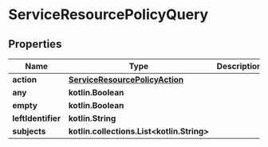 
# ServiceResourcePolicyQuery

## Properties
| Name | Type | Description | Notes |
| ------------ | ------------- | ------------- | ------------- |
| **action** | [**ServiceResourcePolicyAction**](ServiceResourcePolicyAction.md) |  |  [optional] |
| **any** | **kotlin.Boolean** |  |  [optional] |
| **empty** | **kotlin.Boolean** |  |  [optional] |
| **leftIdentifier** | **kotlin.String** |  |  [optional] |
| **subjects** | **kotlin.collections.List&lt;kotlin.String&gt;** |  |  [optional] |



